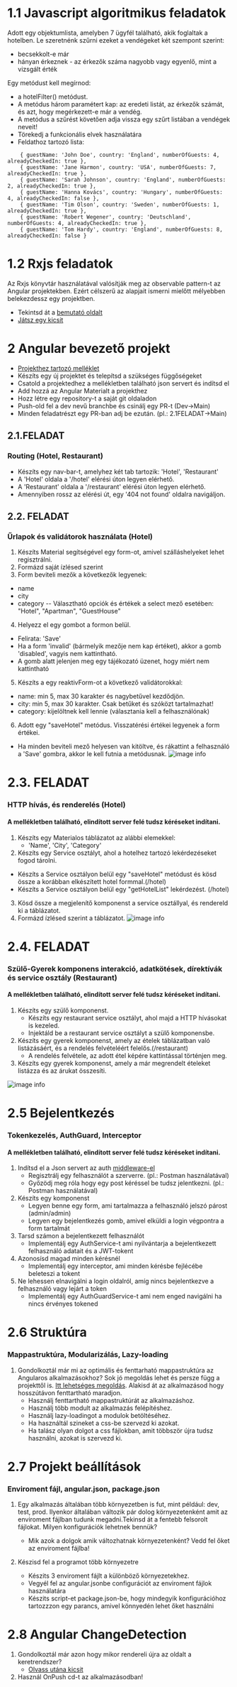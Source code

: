 # 1.1 Javascript algoritmikus feladatok
Adott egy objektumlista, amelyben 7 ügyfél található, akik foglaltak a hotelben. Le szeretnénk szűrni ezeket a vendégeket két szempont szerint:

- becsekkolt-e már
 - hányan érkeznek - az érkezők száma nagyobb vagy egyenlő, mint a vizsgált érték
 
 Egy metódust kell megírnod:
- a hotelFilter() metódust.
- A metódus három paramétert kap: az eredeti listát, az érkezők számát, és azt, hogy megérkezett-e már a vendég. 
- A metódus a szűrést követően adja vissza egy szűrt listában a vendégek neveit!
- Törekedj a funkcionális elvek használatára
- Feldathoz tartozó lista:
```
    { guestName: 'John Doe', country: 'England', numberOfGuests: 4, alreadyCheckedIn: true },
    { guestName: 'Jane Harmon', country: 'USA', numberOfGuests: 7, alreadyCheckedIn: true },
    { guestName: 'Sarah Johnson', country: 'England', numberOfGuests: 2, alreadyCheckedIn: true },
    { guestName: 'Hanna Kovács', country: 'Hungary', numberOfGuests: 4, alreadyCheckedIn: false },
    { guestName: 'Tim Olson', country: 'Sweden', numberOfGuests: 1, alreadyCheckedIn: true },
    { guestName: 'Robert Wegener', country: 'Deutschland', numberOfGuests: 4, alreadyCheckedIn: true },
    { guestName: 'Tom Hardy', country: 'England', numberOfGuests: 8, alreadyCheckedIn: false }
```

# 1.2 Rxjs feladatok

Az Rxjs könyvtár használatával valósítják meg az observable pattern-t az Angular projektekben. Ezért célszerű az alapjait ismerni mielőtt mélyebben belekezdessz egy projektben. 

- Tekintsd át a [bemutató oldalt](https://www.learnrxjs.io/)
- [Játsz egy kicsit](https://www.rxjs-fruits.com/subscribe)

# 2 Angular bevezető projekt 
- [Projekthez tartozó melléklet](https://sharepoint.lechnerkozpont.hu/projects/astrum/Kosztly/Forms/AllItems.aspx?id=%2Fprojects%2Fastrum%2FKosztly%2FFE%20Onboarding)
- Készíts egy új projektet és telepítsd a szükséges függőségeket
- Csatold a projektedhez a mellékletben található json servert és indítsd el
- Add hozzá az Angular Materialt a projekthez 
- Hozz létre egy repository-t a saját git oldaladon
- Push-old fel a dev nevű branchbe és csinálj egy PR-t (Dev->Main)
- Minden feladatrészt egy PR-ban adj be ezután. (pl.: 2.1FELADAT->Main)

## 2.1.FELADAT
### Routing (Hotel, Restaurant)
- Készíts egy nav-bar-t, amelyhez két tab tartozik: 'Hotel', 'Restaurant'
- A 'Hotel' oldala a '/hotel' elérési úton legyen elérhető.
- A 'Restaurant' oldala a '/restaurant' elérési úton legyen elérhető.
- Amennyiben rossz az elérési út, egy '404 not found' oldalra navigáljon.

## 2.2. FELADAT
### Űrlapok és validátorok használata (Hotel)
1. Készíts Material segítségével egy form-ot, amivel szálláshelyeket lehet regisztrálni.
2. Formázd saját ízlésed szerint
3. Form beviteli mezők a következők legyenek:
- name
- city
- category
-- Választható opciók és értékek a select mező esetében: "Hotel", "Apartman", "GuestHouse"
4. Helyezz el egy gombot a formon belül.
 - Felirata: 'Save'
- Ha a form 'invalid' (bármelyik mezője nem kap értéket), akkor a gomb 'disabled', vagyis nem kattintható.
- A gomb alatt jelenjen meg egy tájékozató üzenet, hogy miért nem kattintható
5. Készíts a egy reaktivForm-ot a következő validátorokkal:
- name: min 5, max 30 karakter és nagybetűvel kezdődjön.
- city:  min 5, max 30 karakter. Csak betűket és szóközt tartalmazhat!
- category: kijelöltnek kell lennie (választania kell a felhasználónak)
6.  Adott egy "saveHotel" metódus. Visszatérési értékei legyenek a form értékei.
 - Ha minden beviteli mező helyesen van kitöltve, és rákattint a felhasználó a 'Save' gombra, akkor le kell futnia a metódusnak.
![image info](https://sharepoint.lechnerkozpont.hu/projects/astrum/Kosztly/FE%20Onboarding/hotel%20form.png)
 
# 2.3. FELADAT
### HTTP hívás, és renderelés (Hotel)
#### A mellékletben található, elindított server felé tudsz kéréseket indítani.
1. Készíts egy Materialos táblázatot az alábbi elemekkel:
    -  'Name', 'City', 'Category'
2. Készíts egy Service osztályt, ahol a hotelhez tartozó lekérdezéseket fogod tárolni.
- Készíts a Service osztályon belül egy "saveHotel" metódust és kösd össze a korábban elkészített hotel formmal.(/hotel)
- Készíts a Service osztályon belül egy "getHotelList" lekérdezést. (/hotel)
3. Kösd össze a megjelenítő komponenst a service osztállyal, és rendereld ki a táblázatot.
4. Formázd ízlésed szerint a táblázatot.
![image info](https://sharepoint.lechnerkozpont.hu/projects/astrum/Kosztly/FE%20Onboarding/hotel%20table.png?csf=1&e=ymwCWk)

# 2.4. FELADAT
### Szülő-Gyerek komponens interakció, adatkötések, dírektívák és service osztály (Restaurant)
#### A mellékletben található, elindított server felé tudsz kéréseket indítani.
1. Készíts egy szülő komponenst.
    - Készíts egy restaurant service osztályt, ahol majd a HTTP hívásokat is kezeled.
    - Injektáld be a restaurant service osztályt a szülő komponensbe.
2. Készíts egy gyerek komponenst, amely az ételek táblázatban való listázásáért, és a rendelés felvételéért felelős.(/restaurant)
    - A rendelés felvétele, az adott étel képére kattintással történjen meg.
3. Készíts egy gyerek komponenst, amely a már megrendelt ételeket listázza és az árukat összesíti.

![image info](https://sharepoint.lechnerkozpont.hu/projects/astrum/Kosztly/FE%20Onboarding/restaurant%20order.png?csf=1&e=twkKYh)

# 2.5 Bejelentkezés
### Tokenkezelés, AuthGuard, Interceptor
#### A mellékletben található, elindított server felé tudsz kéréseket indítani.
1. Indítsd el a Json servert az auth [middleware-el](https://github.com/jeremyben/json-server-auth/blob/master/README.MDv)
    - Regisztrálj egy felhasználót a szerverre. (pl.: Postman használatával)
    - Győzödj meg róla hogy egy post kéréssel be tudsz jelentkezni. (pl.: Postman használatával)
2. Készíts egy komponenst
    - Legyen benne egy form, ami tartalmazza a felhasználó jelszó párost (admin/admin)
    - Legyen egy bejelentkezés gomb, amivel elküldi a login végpontra a form tartalmát
3. Tarsd számon a bejelentkezett felhasználót
    - Implementálj egy AuthService-t ami nyilvántarja a bejelentkezett felhasználó adatait és a JWT-tokent
4. Azonosísd magad minden kérésnél
    - Implementálj egy interceptor, ami minden kérésbe fejlécébe beleteszi a tokent
5. Ne lehessen elnavigálni a login oldalról, amíg nincs bejelentkezve a felhasználó vagy lejárt a token
    - Implementálj egy AuthGuardService-t ami nem enged navigálni ha nincs érvényes tokened

# 2.6 Struktúra
### Mappastruktúra, Modularizálás, Lazy-loading
1. Gondolkoztál már mi az optimális és fenttarható mappastruktúra az Angularos alkalmazásokhoz? Sok jó megoldás lehet és persze függ a projekttől is. [Itt lehetséges megoldás](https://medium.com/@shijin_nath/angular-right-file-structure-and-best-practices-that-help-to-scale-2020-52ce8d967df5). Alakisd át az alkalmazásod hogy hosszútávon fenttartható maradjon.
    - Használj fenttartható mappastruktúrát az alkalmazáshoz.
    - Használj több modult az alkalmazás felépítéshez.
    - Használj lazy-loadingot a modulok betöltéséhez.
    - Ha használtál szineket a css-be szervezd ki azokat.
    - Ha talász olyan dolgot a css fájlokban, amit többször újra tudsz használni, azokat is szervezd ki.

# 2.7 Projekt beállítások 
### Enviroment fájl, angular.json, package.json
1. Egy alkalmazás általában több környezetben is fut, mint például: dev, test, prod. Ilyenkor általában változik pár dolog környezetenként amit az enviroment fájlban tudunk megadni.Tekinsd át a fentebb felsorolt fájlokat. Milyen konfigurációk lehetnek bennük?
    - Mik azok a dolgok amik változhatnak környezetenként? Vedd fel őket az enviroment fájlba!

2. Készisd fel a programot több környezetre
    - Készits 3 enviroment fájlt a különböző környezetekhez.
    - Vegyél fel az angular.jsonbe configurációt az enviroment fájlok használatára
    - Készits script-et package.json-be, hogy mindegyik konfigurációhoz tartozzzon egy parancs, amivel könnyedén lehet őket használni


# 2.8 Angular ChangeDetection

1. Gondolkoztál már azon hogy mikor rendereli újra az oldalt a keretrendszer?
    - [Olvass utána kicsit](https://medium.com/ngconf/simplified-angular-change-detection-e74809ff804d)
2. Használ OnPush cd-t az alkalmazásodban!
